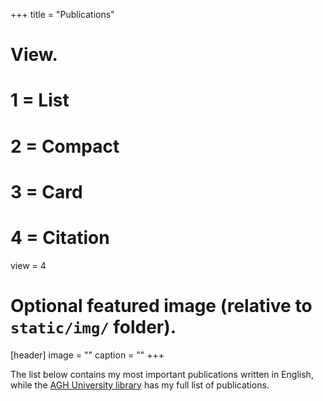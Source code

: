 +++
title = "Publications"

# View.
#   1 = List
#   2 = Compact
#   3 = Card
#   4 = Citation
view = 4

# Optional featured image (relative to `static/img/` folder).
[header]
image = ""
caption = ""
+++

The list below contains my most important publications written in English, while the [AGH University library](http://www.bpp.agh.edu.pl/new/autor/szott-szymon-05768) has my full list of publications.